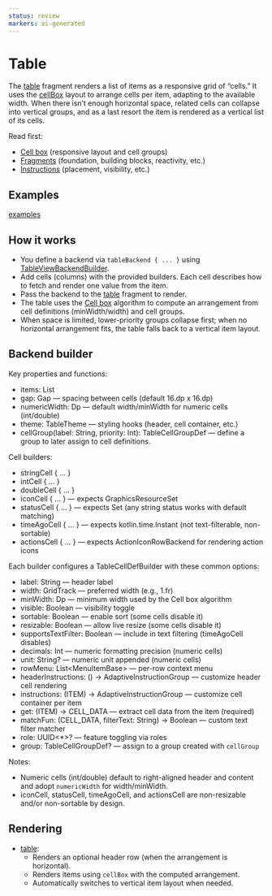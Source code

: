 ```yaml
---
status: review
markers: ai-generated
---
```


# Table

The [table](fragment://) fragment renders a list of items as a responsive grid of “cells.” It uses the [cellBox](fragment://)
layout to arrange cells per item, adapting to the available width. When there isn’t enough horizontal space, related cells can
collapse into vertical groups, and as a last resort the item is rendered as a vertical list of its cells.

Read first:

- [Cell box](guide://) (responsive layout and cell groups)
- [Fragments](guide://) (foundation, building blocks, reactivity, etc.)
- [Instructions](guide://) (placement, visibility, etc.)

## Examples

[examples](actualize://example-group?name=table)

## How it works

- You define a backend via `tableBackend { ... }` using [TableViewBackendBuilder](class://).
- Add cells (columns) with the provided builders. Each cell describes how to fetch and render one value from the item.
- Pass the backend to the [table](fragment://) fragment to render.
- The table uses the [Cell box](guide://) algorithm to compute an arrangement from cell definitions (minWidth/width) and cell groups.
- When space is limited, lower-priority groups collapse first; when no horizontal arrangement fits, the table falls back to a vertical item layout.

## Backend builder

Key properties and functions:
- items: List<ITEM>
- gap: Gap — spacing between cells (default 16.dp x 16.dp)
- numericWidth: Dp — default width/minWidth for numeric cells (int/double)
- theme: TableTheme — styling hooks (header, cell container, etc.)
- cellGroup(label: String, priority: Int): TableCellGroupDef — define a group to later assign to cell definitions.

Cell builders:
- stringCell { ... }
- intCell { ... }
- doubleCell { ... }
- iconCell { ... } — expects GraphicsResourceSet
- statusCell { ... } — expects Set<AvStatus> (any string status works with default matching)
- timeAgoCell { ... } — expects kotlin.time.Instant (not text-filterable, non-sortable)
- actionsCell { ... } — expects ActionIconRowBackend<T> for rendering action icons

Each builder configures a TableCellDefBuilder with these common options:
- label: String — header label
- width: GridTrack — preferred width (e.g., 1.fr)
- minWidth: Dp — minimum width used by the Cell box algorithm
- visible: Boolean — visibility toggle
- sortable: Boolean — enable sort (some cells disable it)
- resizable: Boolean — allow live resize (some cells disable it)
- supportsTextFilter: Boolean — include in text filtering (timeAgoCell disables)
- decimals: Int — numeric formatting precision (numeric cells)
- unit: String? — numeric unit appended (numeric cells)
- rowMenu: List<MenuItemBase<Any>> — per-row context menu
- headerInstructions: () → AdaptiveInstructionGroup — customize header cell rendering
- instructions: (ITEM) → AdaptiveInstructionGroup — customize cell container per item
- get: (ITEM) → CELL_DATA — extract cell data from the item (required)
- matchFun: (CELL_DATA, filterText: String) → Boolean — custom text filter matcher
- role: UUID<*>? — feature toggling via roles
- group: TableCellGroupDef? — assign to a group created with `cellGroup`

Notes:
- Numeric cells (int/double) default to right-aligned header and content and adopt `numericWidth` for width/minWidth.
- iconCell, statusCell, timeAgoCell, and actionsCell are non-resizable and/or non-sortable by design.

## Rendering

- [table](fragment://):
    - Renders an optional header row (when the arrangement is horizontal).
    - Renders items using `cellBox` with the computed arrangement.
    - Automatically switches to vertical item layout when needed.
